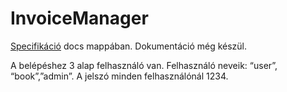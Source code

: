 # InvoiceManager


[Specifikáció](https://github.com/bencee2001/InvoiceManager/blob/main/docs/InvoiceManager_Spec.pdf) docs mappában.
Dokumentáció még készül.

A belépéshez 3 alap felhasználó van. Felhasználó neveik: “user”, “book”,”admin”. A jelszó minden felhasználónál 1234.



 
